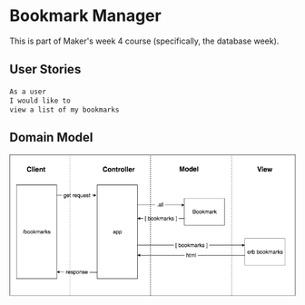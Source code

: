 # Bookmark Manager

This is part of Maker's week 4 course (specifically, the database week).

User Stories
------------

```
As a user
I would like to 
view a list of my bookmarks
```
Domain Model
-------------

![alt text](./images/1.png)

